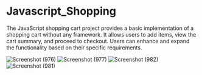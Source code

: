 # Javascript_Shopping
The JavaScript shopping cart project provides a basic implementation of a shopping cart without any framework. It allows users to add items, view the cart summary, and proceed to checkout. Users can enhance and expand the functionality based on their specific requirements.

![Screenshot (976)](https://github.com/user-attachments/assets/a6097ccf-84a2-4139-b0cc-9f16d6ac4206)
![Screenshot (977)](https://github.com/user-attachments/assets/906e48c9-514b-4830-aab0-97331df04bf6)
![Screenshot (982)](https://github.com/user-attachments/assets/13c28bff-b50c-4a0f-bac6-065922b95de7)
![Screenshot (981)](https://github.com/user-attachments/assets/edca9df1-0f44-400e-a75a-5dad6d2dfd2e)
